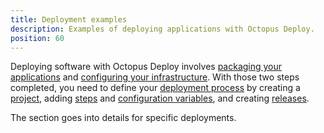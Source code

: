```yaml
---
title: Deployment examples
description: Examples of deploying applications with Octopus Deploy.
position: 60
---
```


Deploying software with Octopus Deploy involves [packaging your applications](/docs/packaging-applications/index.md) and [configuring your infrastructure](/docs/infrastructure/index.md). With those two steps completed, you need to define your [deployment process](/docs/deployment-process/index.md) by creating a [project](/docs/projects/index.md), adding  [steps](/docs/deployment-process/steps/index.md) and [configuration variables](/docs/projects/variables/index.md), and creating [releases](/docs/releases/index.md).

The section goes into details for specific deployments.
